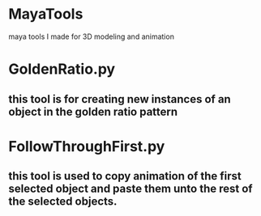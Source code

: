 # MayaTools
 maya tools I made for 3D modeling and animation
 
 # GoldenRatio.py 
 this tool is for creating new instances of an object in the golden ratio pattern
 ----------------------------------------------------------------------------------
 
 # FollowThroughFirst.py
 this tool is used to copy animation of the first selected object and paste them unto the rest of the selected objects.
 ----------------------------------------------------------------------------------
